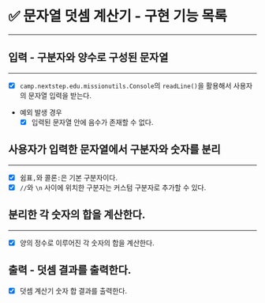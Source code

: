 # ✅ 문자열 덧셈 계산기 - 구현 기능 목록

---

## 입력 - 구분자와 양수로 구성된 문자열

---

- [x] `camp.nextstep.edu.missionutils.Console`의 `readLine()`을 활용해서 사용자의 문자열 입력을 받는다.


- 예외 발생 경우
    - [x] 입력된 문자열 안에 음수가 존재할 수 없다.

## 사용자가 입력한 문자열에서 구분자와 숫자를 분리

---

- [x] 쉼표`,`와 콜론`:`은 기본 구분자이다.
- [x] `//`와 `\n` 사이에 위치한 구분자는 커스텀 구분자로 추가할 수 있다.

## 분리한 각 숫자의 합을 계산한다.

---

- [x] 양의 정수로 이루어진 각 숫자의 합을 계산한다.

## 출력 - 덧셈 결과를 출력한다.

- [x] 덧셈 계산기 숫자 합 결과를 출력한다.
